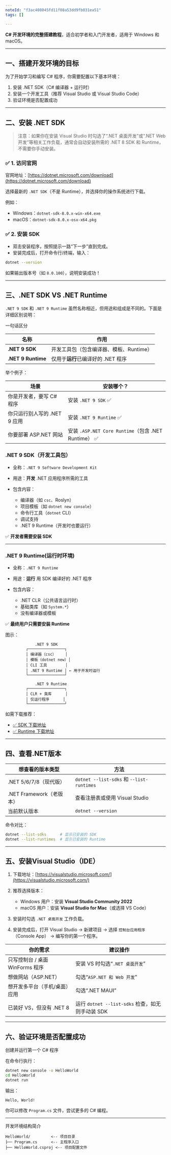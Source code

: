 ```yaml
---
noteId: "f3ac408045fd11f08a53dd9fb031ea51"
tags: []

---
```


**C# 开发环境的完整搭建教程**，适合初学者和入门开发者，适用于 Windows 和 macOS。

---

## 一、搭建开发环境的目标

为了开始学习和编写 C# 程序，你需要配置以下基本环境：

1. 安装 .NET SDK（C# 编译器 + 运行时）
2. 安装一个开发工具（推荐 Visual Studio 或 Visual Studio Code）
3. 验证环境是否配置成功

---

## 二、安装 .NET SDK

> 注意：如果你在安装 Visual Studio 时勾选了“.NET 桌面开发”或“.NET Web 开发”等相关工作负载，通常会自动安装所需的 .NET 8 SDK 和 Runtime，不需要你手动安装。

### ✅ 1. 访问官网

官网地址：[https://dotnet.microsoft.com/download](https://dotnet.microsoft.com/download)

选择最新的 `.NET SDK`（不是 Runtime），并选择你的操作系统进行下载。

例如：

* Windows：`dotnet-sdk-8.0.x-win-x64.exe`
* macOS：`dotnet-sdk-8.0.x-osx-x64.pkg`

### ✅ 2. 安装 SDK

* 双击安装程序，按照提示一路“下一步”直到完成。
* 安装完成后，打开命令行/终端，输入：

```bash
dotnet --version
```

如果输出版本号（如 `8.0.100`），说明安装成功！

---

## 三、.NET SDK VS .NET Runtime

`.NET 9 SDK` 和 `.NET 9 Runtime` 虽然名称相近，但用途和组成是不同的。下面是详细区别说明：

一句话区分

| 名称                 | 作用                      |
| ------------------ | ----------------------- |
| **.NET 9 SDK**     | 开发工具包（包含编译器、模板、Runtime） |
| **.NET 9 Runtime** | 仅用于**运行**已编译好的 .NET 程序  |


举个例子：

| 场景                 | 安装哪个？                                         |
| ------------------ | --------------------------------------------- |
| 你是开发者，要写 C# 程序     | 安装 `.NET 9 SDK` ✅                             |
| 你只运行别人写的 .NET 9 应用 | 安装 `.NET 9 Runtime` ✅                         |
| 你要部署 ASP.NET 网站    | 安装 `.ASP.NET Core Runtime`（包含 .NET Runtime） ✅ |

### .NET 9 SDK（开发工具包）

* 全称：`.NET 9 Software Development Kit`
* 用途：**开发** .NET 应用程序所需的工具
* 包含内容：

    * 编译器（如 `csc`、Roslyn）
    * 项目模板（如 `dotnet new console`）
    * 命令行工具（`dotnet` CLI）
    * 调试支持
    * .NET 9 Runtime（开发时也要运行）

✅ **开发者需要安装 SDK**

---

### .NET 9 Runtime(运行时环境)

* 全称：`.NET 9 Runtime`
* 用途：**运行** 用 SDK 编译好的 .NET 程序
* 包含内容：

    * .NET CLR（公共语言运行时）
    * 基础类库（如 `System.*`）
    * 没有编译器或模板

✅ **最终用户只需要安装 Runtime**

图示：

```
             .NET 9 SDK
         ┌────────────────┐
         │ 编译器（csc）    │
         │ 模板（dotnet new）│
         │ CLI 工具        │
         │ .NET 9 Runtime │ ← 用于开发时运行
         └────────────────┘

             .NET 9 Runtime
         ┌────────────────┐
         │ CLR + 类库      │
         │ 仅运行程序      │
         └────────────────┘
```

如需下载推荐：

* [✅ SDK 下载地址](https://dotnet.microsoft.com/en-us/download/dotnet/9.0)
* [✅ Runtime 下载地址](https://dotnet.microsoft.com/en-us/download/dotnet/9.0/runtime)

---

## 四、查看.NET版本


| 想查看的版本类型            | 方法                                       |
| ------------------- | ---------------------------------------- |
| .NET 5/6/7/8（现代版）   | `dotnet --list-sdks` 和 `--list-runtimes` |
| .NET Framework（老版本） | 查看注册表或使用 Visual Studio                   |
| 当前默认版本              | `dotnet --version`                       |

命令对比：

```bash
dotnet --list-sdks      # 显示已安装的 SDK
dotnet --list-runtimes  # 显示已安装的 Runtime
```

---

## 五、安装Visual Studio（IDE）

1. 下载地址：[https://visualstudio.microsoft.com/](https://visualstudio.microsoft.com/)

2. 推荐选择版本：

   * Windows 用户：安装 **Visual Studio Community 2022**
   * macOS 用户：安装 **Visual Studio for Mac**（或选择 VS Code）

3. 安装时勾选 `.NET 桌面开发` 工作负载。

4. 安装完成后，打开 Visual Studio → 新建项目 → 选择 `控制台应用程序`（Console App） → 编写你的第一个程序。


| 你的需求                   | 建议操作                                  |
| ---------------------- | ------------------------------------- |
| 只写控制台 / 桌面 WinForms 程序 | 安装 VS 时勾选“`.NET 桌面开发`”                |
| 想做网站（ASP.NET）          | 勾选“`ASP.NET 和 Web 开发`”                |
| 想开发多平台（手机/桌面）应用        | 勾选“.NET MAUI”                         |
| 已装好 VS，但没有 .NET 8      | 运行 `dotnet --list-sdks` 检查，如无则手动装 SDK |


---


## 六、验证环境是否配置成功

创建并运行第一个 C# 程序

在命令行执行：

```bash
dotnet new console -o HelloWorld
cd HelloWorld
dotnet run
```

输出：

```
Hello, World!
```

你可以修改 `Program.cs` 文件，尝试更多的 C# 编程。

---

开发环境结构简介

```
HelloWorld/         <-- 项目目录
├── Program.cs      <-- 主程序入口
├── HelloWorld.csproj <-- 项目配置文件
```

